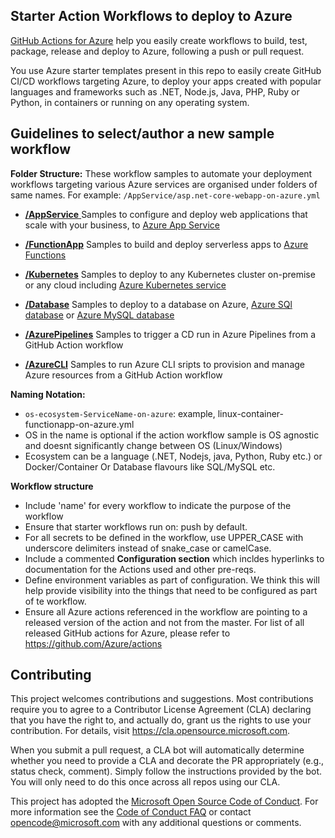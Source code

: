 ## Starter Action Workflows to deploy to Azure

[GitHub Actions for Azure](https://github.com/Azure/actions) help you easily create workflows to build, test, package, release and deploy to Azure, following a push or pull request.

You use Azure starter templates present in this repo to easily create GitHub CI/CD workflows targeting Azure, to deploy your apps created with popular languages and frameworks such as .NET, Node.js, Java, PHP, Ruby or Python, in containers or running on any operating system.

## Guidelines to select/author a new sample workflow

**Folder Structure:**
These workflow samples to automate your deployment workflows targeting various Azure services are organised under folders of same names. For example: `/AppService/asp.net-core-webapp-on-azure.yml`

- [**/AppService** ](https://github.com/Azure/actions-workflow-samples/tree/master/AppService) Samples to configure and deploy web applications that scale with your business, to [Azure App Service](https://azure.microsoft.com/en-us/services/app-service/web/)

- [**/FunctionApp**](https://github.com/Azure/actions-workflow-samples/tree/master/FunctionApp) Samples to build and deploy serverless apps to [Azure Functions](https://azure.microsoft.com/en-us/services/functions/)

- [**/Kubernetes**](https://github.com/Azure/actions-workflow-samples/tree/master/Kubernetes) Samples to deploy to any Kubernetes cluster on-premise or any cloud including [Azure Kubernetes service](https://azure.microsoft.com/en-us/services/kubernetes-service/)

- [**/Database**](https://github.com/Azure/actions-workflow-samples/tree/master/Database) Samples to deploy to a database on Azure, [Azure SQl database](https://azure.microsoft.com/en-us/services/sql-database/) or [Azure MySQL database](https://azure.microsoft.com/en-us/services/mysql/)

- [**/AzurePipelines**](https://github.com/Azure/actions-workflow-samples/tree/master/AzurePipelines) Samples to trigger a CD run in Azure Pipelines from a GitHub Action workflow

- [**/AzureCLI**](https://github.com/Azure/actions-workflow-samples/tree/master/AzureCLI) Samples to run Azure CLI sripts to provision and manage Azure resources from a GitHub Action workflow

**Naming Notation:**
* `os-ecosystem-ServiceName-on-azure`: example, linux-container-functionapp-on-azure.yml
* OS in the name is optional if the action workflow sample is OS agnostic and doesnt significantly change between OS (Linux/Windows) 
* Ecosystem can be a language (.NET, Nodejs, java, Python, Ruby etc.) or Docker/Container Or Database flavours like SQL/MySQL etc.

**Workflow structure**
* Include 'name' for every workflow to indicate the purpose of the workflow
* Ensure that starter workflows run on: push by default.  
* For all secrets to be defined in the workflow, use UPPER_CASE with underscore delimiters instead of snake_case or camelCase.
* Include a commented **Configuration section** which incldes hyperlinks to documentation for the Actions used and other pre-reqs.
* Define environment variables as part of configuration.  We think this will help provide visibility into the things that need to be configured as part of te workflow.
* Ensure all Azure actions referenced in the workflow are pointing to a released version of the action and not from the master. For list of all released GitHub actions for Azure, please refer to https://github.com/Azure/actions

## Contributing

This project welcomes contributions and suggestions.  Most contributions require you to agree to a
Contributor License Agreement (CLA) declaring that you have the right to, and actually do, grant us
the rights to use your contribution. For details, visit https://cla.opensource.microsoft.com.

When you submit a pull request, a CLA bot will automatically determine whether you need to provide
a CLA and decorate the PR appropriately (e.g., status check, comment). Simply follow the instructions
provided by the bot. You will only need to do this once across all repos using our CLA.

This project has adopted the [Microsoft Open Source Code of Conduct](https://opensource.microsoft.com/codeofconduct/).
For more information see the [Code of Conduct FAQ](https://opensource.microsoft.com/codeofconduct/faq/) or
contact [opencode@microsoft.com](mailto:opencode@microsoft.com) with any additional questions or comments.
